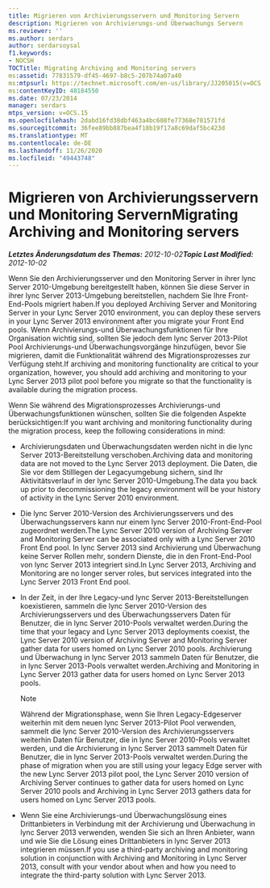 ```yaml
---
title: Migrieren von Archivierungsservern und Monitoring Servern
description: Migrieren von Archivierungs-und Überwachungs Servern
ms.reviewer: ''
ms.author: serdars
author: serdarsoysal
f1.keywords:
- NOCSH
TOCTitle: Migrating Archiving and Monitoring servers
ms:assetid: 77831579-df45-4697-b8c5-207b74a07a40
ms:mtpsurl: https://technet.microsoft.com/en-us/library/JJ205015(v=OCS.15)
ms:contentKeyID: 48184550
ms.date: 07/23/2014
manager: serdars
mtps_version: v=OCS.15
ms.openlocfilehash: 2dabd16fd38dbf463a4bc608fe77368e781571fd
ms.sourcegitcommit: 36fee89bb887bea4f18b19f17a8c69daf5bc423d
ms.translationtype: MT
ms.contentlocale: de-DE
ms.lasthandoff: 11/26/2020
ms.locfileid: "49443748"
---
```

# <a name="migrating-archiving-and-monitoring-servers"></a><span data-ttu-id="a18b8-103">Migrieren von Archivierungsservern und Monitoring Servern</span><span class="sxs-lookup"><span data-stu-id="a18b8-103">Migrating Archiving and Monitoring servers</span></span>

<div data-xmlns="http://www.w3.org/1999/xhtml">

<div class="topic" data-xmlns="http://www.w3.org/1999/xhtml" data-msxsl="urn:schemas-microsoft-com:xslt" data-cs="https://msdn.microsoft.com/">

<div data-asp="https://msdn2.microsoft.com/asp">



</div>

<div id="mainSection">

<div id="mainBody"><span data-ttu-id="a18b8-104">

<span> </span></span><span class="sxs-lookup"><span data-stu-id="a18b8-104">

<span> </span></span></span>

<span data-ttu-id="a18b8-105">_**Letztes Änderungsdatum des Themas:** 2012-10-02_</span><span class="sxs-lookup"><span data-stu-id="a18b8-105">_**Topic Last Modified:** 2012-10-02_</span></span>

<span data-ttu-id="a18b8-106">Wenn Sie den Archivierungsserver und den Monitoring Server in ihrer lync Server 2010-Umgebung bereitgestellt haben, können Sie diese Server in ihrer lync Server 2013-Umgebung bereitstellen, nachdem Sie Ihre Front-End-Pools migriert haben.</span><span class="sxs-lookup"><span data-stu-id="a18b8-106">If you deployed Archiving Server and Monitoring Server in your Lync Server 2010 environment, you can deploy these servers in your Lync Server 2013 environment after you migrate your Front End pools.</span></span> <span data-ttu-id="a18b8-107">Wenn Archivierungs-und Überwachungsfunktionen für Ihre Organisation wichtig sind, sollten Sie jedoch dem lync Server 2013-Pilot Pool Archivierungs-und Überwachungsvorgänge hinzufügen, bevor Sie migrieren, damit die Funktionalität während des Migrationsprozesses zur Verfügung steht.</span><span class="sxs-lookup"><span data-stu-id="a18b8-107">If archiving and monitoring functionality are critical to your organization, however, you should add archiving and monitoring to your Lync Server 2013 pilot pool before you migrate so that the functionality is available during the migration process.</span></span>

<span data-ttu-id="a18b8-108">Wenn Sie während des Migrationsprozesses Archivierungs-und Überwachungsfunktionen wünschen, sollten Sie die folgenden Aspekte berücksichtigen:</span><span class="sxs-lookup"><span data-stu-id="a18b8-108">If you want archiving and monitoring functionality during the migration process, keep the following considerations in mind:</span></span>

  - <span data-ttu-id="a18b8-109">Archivierungsdaten und Überwachungsdaten werden nicht in die lync Server 2013-Bereitstellung verschoben.</span><span class="sxs-lookup"><span data-stu-id="a18b8-109">Archiving data and monitoring data are not moved to the Lync Server 2013 deployment.</span></span> <span data-ttu-id="a18b8-110">Die Daten, die Sie vor dem Stilllegen der Legacyumgebung sichern, sind Ihr Aktivitätsverlauf in der lync Server 2010-Umgebung.</span><span class="sxs-lookup"><span data-stu-id="a18b8-110">The data you back up prior to decommissioning the legacy environment will be your history of activity in the Lync Server 2010 environment.</span></span>

  - <span data-ttu-id="a18b8-111">Die lync Server 2010-Version des Archivierungsservers und des Überwachungsservers kann nur einem lync Server 2010-Front-End-Pool zugeordnet werden.</span><span class="sxs-lookup"><span data-stu-id="a18b8-111">The Lync Server 2010 version of Archiving Server and Monitoring Server can be associated only with a Lync Server 2010 Front End pool.</span></span> <span data-ttu-id="a18b8-112">In lync Server 2013 sind Archivierung und Überwachung keine Server Rollen mehr, sondern Dienste, die in den Front-End-Pool von lync Server 2013 integriert sind.</span><span class="sxs-lookup"><span data-stu-id="a18b8-112">In Lync Server 2013, Archiving and Monitoring are no longer server roles, but services integrated into the Lync Server 2013 Front End pool.</span></span>

  - <span data-ttu-id="a18b8-113">In der Zeit, in der Ihre Legacy-und lync Server 2013-Bereitstellungen koexistieren, sammeln die lync Server 2010-Version des Archivierungsservers und des Überwachungsservers Daten für Benutzer, die in lync Server 2010-Pools verwaltet werden.</span><span class="sxs-lookup"><span data-stu-id="a18b8-113">During the time that your legacy and Lync Server 2013 deployments coexist, the Lync Server 2010 version of Archiving Server and Monitoring Server gather data for users homed on Lync Server 2010 pools.</span></span> <span data-ttu-id="a18b8-114">Archivierung und Überwachung in lync Server 2013 sammeln Daten für Benutzer, die in lync Server 2013-Pools verwaltet werden.</span><span class="sxs-lookup"><span data-stu-id="a18b8-114">Archiving and Monitoring in Lync Server 2013 gather data for users homed on Lync Server 2013 pools.</span></span>
    
    <div>
    

    > [!NOTE]  
    > <span data-ttu-id="a18b8-115">Während der Migrationsphase, wenn Sie Ihren Legacy-Edgeserver weiterhin mit dem neuen lync Server 2013-Pilot Pool verwenden, sammelt die lync Server 2010-Version des Archivierungsservers weiterhin Daten für Benutzer, die in lync Server 2010-Pools verwaltet werden, und die Archivierung in lync Server 2013 sammelt Daten für Benutzer, die in lync Server 2013-Pools verwaltet werden.</span><span class="sxs-lookup"><span data-stu-id="a18b8-115">During the phase of migration when you are still using your legacy Edge server with the new Lync Server 2013 pilot pool, the Lync Server 2010 version of Archiving Server continues to gather data for users homed on Lync Server 2010 pools and Archiving in Lync Server 2013 gathers data for users homed on Lync Server 2013 pools.</span></span>

    
    </div>

  - <span data-ttu-id="a18b8-116">Wenn Sie eine Archivierungs-und Überwachungslösung eines Drittanbieters in Verbindung mit der Archivierung und Überwachung in lync Server 2013 verwenden, wenden Sie sich an Ihren Anbieter, wann und wie Sie die Lösung eines Drittanbieters in lync Server 2013 integrieren müssen.</span><span class="sxs-lookup"><span data-stu-id="a18b8-116">If you use a third-party archiving and monitoring solution in conjunction with Archiving and Monitoring in Lync Server 2013, consult with your vendor about when and how you need to integrate the third-party solution with Lync Server 2013.</span></span>

<span data-ttu-id="a18b8-117"></div>

<span> </span>

</div>

</div>

</span><span class="sxs-lookup"><span data-stu-id="a18b8-117"></div>

<span> </span>

</div>

</div>

</span></span></div>


